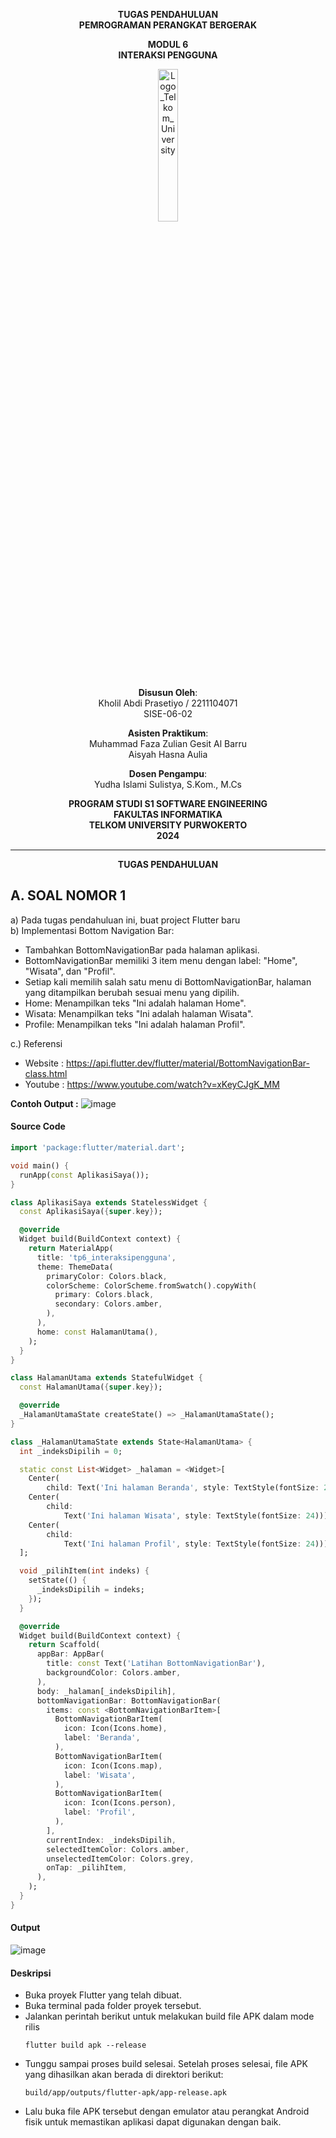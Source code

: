 <div align="center">

**TUGAS PENDAHULUAN**  
**PEMROGRAMAN PERANGKAT BERGERAK**

**MODUL 6**  
**INTERAKSI PENGGUNA**

<img src="https://github.com/user-attachments/assets/8ffbc3d9-1f18-4a72-8723-692ba5757f0c" alt="Logo_Telkom_University" width="25%">

**Disusun Oleh**:  
Kholil Abdi Prasetiyo / 2211104071  
SISE-06-02

**Asisten Praktikum**:  
Muhammad Faza Zulian Gesit Al Barru  
Aisyah Hasna Aulia

**Dosen Pengampu**:  
Yudha Islami Sulistya, S.Kom., M.Cs

**PROGRAM STUDI S1 SOFTWARE ENGINEERING**  
**FAKULTAS INFORMATIKA**  
**TELKOM UNIVERSITY PURWOKERTO**  
**2024**
</div>

---
<div align="center">
  
**TUGAS PENDAHULUAN**  
  
</div>


## A. SOAL NOMOR 1
a) Pada tugas pendahuluan ini, buat project Flutter baru  
b) Implementasi Bottom Navigation Bar:  
- Tambahkan BottomNavigationBar pada halaman aplikasi.
- BottomNavigationBar memiliki 3 item menu dengan label: "Home", "Wisata",
dan "Profil".
- Setiap kali memilih salah satu menu di BottomNavigationBar, halaman yang
ditampilkan berubah sesuai menu yang dipilih.
- Home: Menampilkan teks "Ini adalah halaman Home".
- Wisata: Menampilkan teks "Ini adalah halaman Wisata".
- Profile: Menampilkan teks "Ini adalah halaman Profil".

c.) Referensi  
- Website : https://api.flutter.dev/flutter/material/BottomNavigationBar-class.html  
- Youtube : https://www.youtube.com/watch?v=xKeyCJgK_MM  


**Contoh Output :** 
![image](https://github.com/user-attachments/assets/f94db7d4-7dc6-47ee-808c-df365194819c)



#### Source Code
```dart
import 'package:flutter/material.dart';

void main() {
  runApp(const AplikasiSaya());
}

class AplikasiSaya extends StatelessWidget {
  const AplikasiSaya({super.key});

  @override
  Widget build(BuildContext context) {
    return MaterialApp(
      title: 'tp6_interaksipengguna',
      theme: ThemeData(
        primaryColor: Colors.black,
        colorScheme: ColorScheme.fromSwatch().copyWith(
          primary: Colors.black,
          secondary: Colors.amber,
        ),
      ),
      home: const HalamanUtama(),
    );
  }
}

class HalamanUtama extends StatefulWidget {
  const HalamanUtama({super.key});

  @override
  _HalamanUtamaState createState() => _HalamanUtamaState();
}

class _HalamanUtamaState extends State<HalamanUtama> {
  int _indeksDipilih = 0;

  static const List<Widget> _halaman = <Widget>[
    Center(
        child: Text('Ini halaman Beranda', style: TextStyle(fontSize: 24))),
    Center(
        child:
            Text('Ini halaman Wisata', style: TextStyle(fontSize: 24))),
    Center(
        child:
            Text('Ini halaman Profil', style: TextStyle(fontSize: 24))),
  ];

  void _pilihItem(int indeks) {
    setState(() {
      _indeksDipilih = indeks;
    });
  }

  @override
  Widget build(BuildContext context) {
    return Scaffold(
      appBar: AppBar(
        title: const Text('Latihan BottomNavigationBar'),
        backgroundColor: Colors.amber,
      ),
      body: _halaman[_indeksDipilih],
      bottomNavigationBar: BottomNavigationBar(
        items: const <BottomNavigationBarItem>[
          BottomNavigationBarItem(
            icon: Icon(Icons.home),
            label: 'Beranda',
          ),
          BottomNavigationBarItem(
            icon: Icon(Icons.map),
            label: 'Wisata',
          ),
          BottomNavigationBarItem(
            icon: Icon(Icons.person),
            label: 'Profil',
          ),
        ],
        currentIndex: _indeksDipilih,
        selectedItemColor: Colors.amber,
        unselectedItemColor: Colors.grey,
        onTap: _pilihItem,
      ),
    );
  }
}
```


#### Output  
![image](https://github.com/user-attachments/assets/c8e507ec-7467-42fd-a215-7a3c06457f30)



#### Deskripsi
- Buka proyek Flutter yang telah dibuat.
- Buka terminal pada folder proyek tersebut.
- Jalankan perintah berikut untuk melakukan build file APK dalam mode rilis
  ```
  flutter build apk --release
  ```
- Tunggu sampai proses build selesai. Setelah proses selesai, file APK yang dihasilkan akan berada di direktori berikut:
  ```
  build/app/outputs/flutter-apk/app-release.apk
  ```
- Lalu buka file APK tersebut dengan emulator atau perangkat Android fisik untuk memastikan aplikasi dapat digunakan dengan baik.
